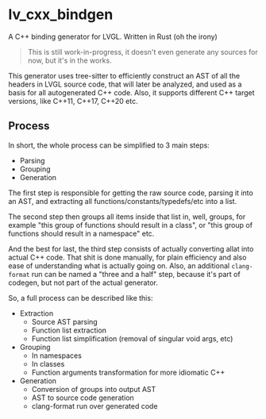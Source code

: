 # lv_cxx_bindgen
A C++ binding generator for LVGL. Written in Rust (oh the irony)

> This is still work-in-progress, it doesn't even generate any sources for
> now, but it's in the works.

This generator uses tree-sitter to efficiently construct an AST of all the headers
in LVGL source code, that will later be analyzed, and used as a basis for all
autogenerated C++ code. Also, it supports different C++ target versions, like C++11,
C++17, C++20 etc.

## Process

In short, the whole process can be simplified to 3 main steps:

- Parsing
- Grouping
- Generation

The first step is responsible for getting the raw source code, parsing it into
an AST, and extracting all functions/constants/typedefs/etc into a list.

The second step then groups all items inside that list in, well, groups, for
example "this group of functions should result in a class", or "this group
of functions should result in a namespace" etc.

And the best for last, the third step consists of actually converting allat into
actual C++ code. That shit is done manually, for plain efficiency and also ease
of understanding what is actually going on. Also, an additional `clang-format`
run can be named a "three and a half" step, because it's part of codegen, but not
part of the actual generator.

So, a full process can be described like this:

- Extraction
    - Source AST parsing
    - Function list extraction
    - Function list simplification (removal of singular void args, etc)
- Grouping
    - In namespaces
    - In classes
    - Function arguments transformation for more idiomatic C++
- Generation
    - Conversion of groups into output AST
    - AST to source code generation
    - clang-format run over generated code
